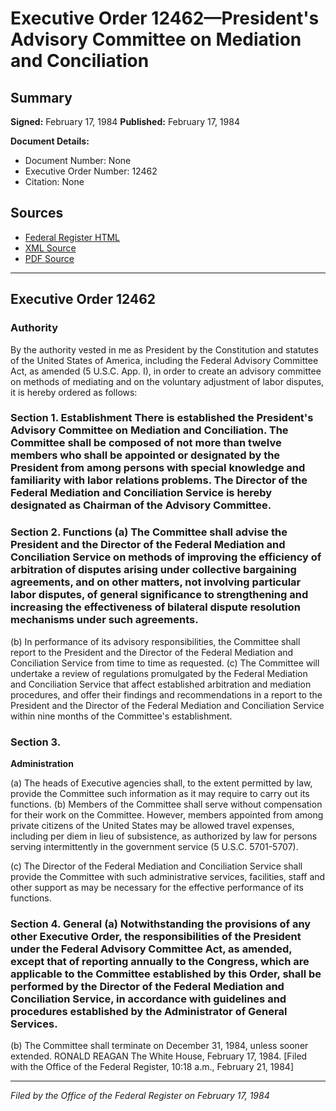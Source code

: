 # Executive Order 12462—President's Advisory Committee on Mediation and Conciliation

## Summary

**Signed:** February 17, 1984
**Published:** February 17, 1984

**Document Details:**
- Document Number: None
- Executive Order Number: 12462
- Citation: None

## Sources
- [Federal Register HTML](https://www.presidency.ucsb.edu/documents/executive-order-12462-presidents-advisory-committee-mediation-and-conciliation)
- [XML Source](None)
- [PDF Source](None)

---

## Executive Order 12462

### Authority

By the authority vested in me as President by the Constitution and statutes of the United States of America, including the Federal Advisory Committee Act, as amended (5 U.S.C. App. I), in order to create an advisory committee on methods of mediating and on the voluntary adjustment of labor disputes, it is hereby ordered as follows:
### Section 1. Establishment There is established the President's Advisory Committee on Mediation and Conciliation. The Committee shall be composed of not more than twelve members who shall be appointed or designated by the President from among persons with special knowledge and familiarity with labor relations problems. The Director of the Federal Mediation and Conciliation Service is hereby designated as Chairman of the Advisory Committee.

### Section 2. Functions (a) The Committee shall advise the President and the Director of the Federal Mediation and Conciliation Service on methods of improving the efficiency of arbitration of disputes arising under collective bargaining agreements, and on other matters, not involving particular labor disputes, of general significance to strengthening and increasing the effectiveness of bilateral dispute resolution mechanisms under such agreements.

(b) In performance of its advisory responsibilities, the Committee shall report to the President and the Director of the Federal Mediation and Conciliation Service from time to time as requested.
(c) The Committee will undertake a review of regulations promulgated by the Federal Mediation and Conciliation Service that affect established arbitration and mediation procedures, and offer their findings and recommendations in a report to the President and the Director of the Federal Mediation and Conciliation Service within nine months of the Committee's establishment.

### Section 3.

**Administration**

(a) The heads of Executive agencies shall, to the extent permitted by law, provide the Committee such information as it may require to carry out its functions.
(b) Members of the Committee shall serve without compensation for their work on the Committee. However, members appointed from among private citizens of the United States may be allowed travel expenses, including per diem in lieu of subsistence, as authorized by law for persons serving intermittently in the government service (5 U.S.C. 5701-5707).

(c) The Director of the Federal Mediation and Conciliation Service shall provide the Committee with such administrative services, facilities, staff and other support as may be necessary for the effective performance of its functions.
### Section 4. General (a) Notwithstanding the provisions of any other Executive Order, the responsibilities of the President under the Federal Advisory Committee Act, as amended, except that of reporting annually to the Congress, which are applicable to the Committee established by this Order, shall be performed by the Director of the Federal Mediation and Conciliation Service, in accordance with guidelines and procedures established by the Administrator of General Services.

(b) The Committee shall terminate on December 31, 1984, unless sooner extended.
RONALD REAGAN
The White House,
February 17, 1984.
[Filed with the Office of the Federal Register, 10:18 a.m., February 21, 1984]

---

*Filed by the Office of the Federal Register on February 17, 1984*
